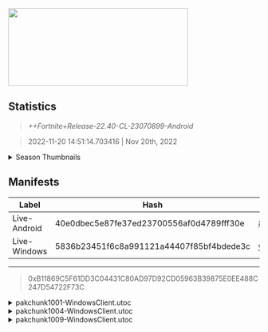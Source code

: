 <div style="pointer-events: none">
  <img style="pointer-events: none" src="https://raw.githubusercontent.com/Tectors/Archive/master/source/dependents/gen.22.40.svg" width="360" height="155">
<div>

## Statistics
> *++Fortnite+Release-22.40-CL-23070899-Android*

> 2022-11-20 14:51:14.703416 | Nov 20th, 2022

<details>
  <summary>Season Thumbnails</summary>

  > Seasonal thumbnails are a season's normal ltms and their photos.

  | Name | ID |
  | - | - |
  | [Zero Build - Duos](https://raw.githubusercontent.com/Tectors/Archive/master/source/dependents/monthly-rotaton/playlist_nobuildbr_duo_22_40.png) | Playlist_NoBuildBR_Duo |
  | [Solo](https://raw.githubusercontent.com/Tectors/Archive/master/source/dependents/monthly-rotaton/playlist_defaultsolo_22_40.png) | Playlist_DefaultSolo |
  | [Zero Build - Trios](https://raw.githubusercontent.com/Tectors/Archive/master/source/dependents/monthly-rotaton/playlist_nobuildbr_trio_22_40.png) | Playlist_NoBuildBR_Trio |
  | [Zero Build - Solo](https://raw.githubusercontent.com/Tectors/Archive/master/source/dependents/monthly-rotaton/playlist_nobuildbr_solo_22_40.png) | Playlist_NoBuildBR_Solo |
</details>

## Manifests
| Label | Hash | Route |
| - | - | - |
| Live-Android | 40e0dbec5e87fe37ed23700556af0d4789fff30e | [8OuJjaHpTOoprdw5fkSmbZMjCNOsJg](https://github.com/Tectors/Archive/blob/master/manifests/8OuJjaHpTOoprdw5fkSmbZMjCNOsJg.manifest) |
| Live-Windows | 5836b23451f6c8a991121a44407f85bf4bdede3c | [yTUVvOU-BiOQgUeuLkavho8cCAt9_g](https://github.com/Tectors/Archive/blob/master/manifests/yTUVvOU-BiOQgUeuLkavho8cCAt9_g.manifest) |

---

> 0xB11869C5F61DD3C04431C80AD97D92CD05963B39875E0EE488C247D54722F73C

<details>
  <summary>pakchunk1001-WindowsClient.utoc</summary>

  > FortniteGame/Content/Paks/pakchunk1001-WindowsClient.utoc

  > 0x246832CCD653DE82E0E0BA80D16F9DFDC6965A1A88A625CD3B262DCD2799E29A

  </details>

<details>
  <summary>pakchunk1004-WindowsClient.utoc</summary>

  > FortniteGame/Content/Paks/pakchunk1004-WindowsClient.utoc

  > 0xE851A6EFF448024AB69D892C97E764B93BC14B3826CFF0F13D0E22B24301C27B

  <img src="https://raw.githubusercontent.com/Tectors/Archive/master/source/dependents/referred/EID_Coping.svg" width="100"> 
</details>

<details>
  <summary>pakchunk1009-WindowsClient.utoc</summary>

  > FortniteGame/Content/Paks/pakchunk1009-WindowsClient.utoc

  > 0x80FAE1B3960010587D3B3618D2D4B0F0C3D116BFDA4B471D44BA78D6D8EC5376

  <img src="https://raw.githubusercontent.com/Tectors/Archive/master/source/dependents/referred/EID_Goodbye.svg" width="100"> 
</details>

